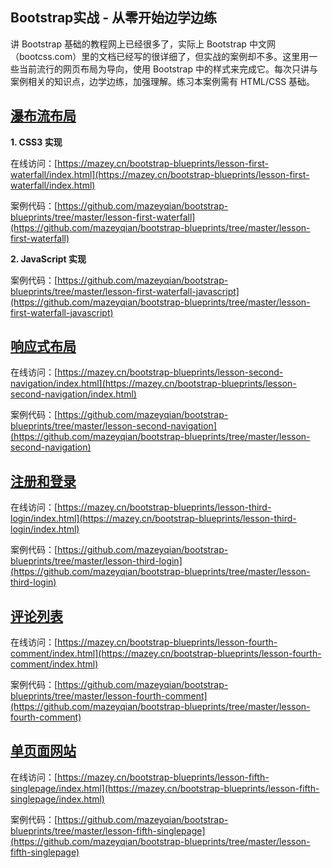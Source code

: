 ## Bootstrap实战 - 从零开始边学边练

讲 Bootstrap 基础的教程网上已经很多了，实际上 Bootstrap 中文网（bootcss.com）里的文档已经写的很详细了，但实战的案例却不多。这里用一些当前流行的网页布局为导向，使用 Bootstrap 中的样式来完成它。每次只讲与案例相关的知识点，边学边练，加强理解。练习本案例需有 HTML/CSS 基础。

## [瀑布流布局](https://blog.mazey.net/2399.html)

**1\. CSS3 实现**

在线访问：[https://mazey.cn/bootstrap-blueprints/lesson-first-waterfall/index.html](https://mazey.cn/bootstrap-blueprints/lesson-first-waterfall/index.html)

案例代码：[https://github.com/mazeyqian/bootstrap-blueprints/tree/master/lesson-first-waterfall](https://github.com/mazeyqian/bootstrap-blueprints/tree/master/lesson-first-waterfall)

**2\. JavaScript 实现**

案例代码：[https://github.com/mazeyqian/bootstrap-blueprints/tree/master/lesson-first-waterfall-javascript](https://github.com/mazeyqian/bootstrap-blueprints/tree/master/lesson-first-waterfall-javascript)

## [响应式布局](https://blog.mazey.net/2575.html)

在线访问：[https://mazey.cn/bootstrap-blueprints/lesson-second-navigation/index.html](https://mazey.cn/bootstrap-blueprints/lesson-second-navigation/index.html)

案例代码：[https://github.com/mazeyqian/bootstrap-blueprints/tree/master/lesson-second-navigation](https://github.com/mazeyqian/bootstrap-blueprints/tree/master/lesson-second-navigation)

## [注册和登录](https://blog.mazey.net/2594.html)

在线访问：[https://mazey.cn/bootstrap-blueprints/lesson-third-login/index.html](https://mazey.cn/bootstrap-blueprints/lesson-third-login/index.html)

案例代码：[https://github.com/mazeyqian/bootstrap-blueprints/tree/master/lesson-third-login](https://github.com/mazeyqian/bootstrap-blueprints/tree/master/lesson-third-login)

## [评论列表](https://blog.mazey.net/2613.html)

在线访问：[https://mazey.cn/bootstrap-blueprints/lesson-fourth-comment/index.html](https://mazey.cn/bootstrap-blueprints/lesson-fourth-comment/index.html)

案例代码：[https://github.com/mazeyqian/bootstrap-blueprints/tree/master/lesson-fourth-comment](https://github.com/mazeyqian/bootstrap-blueprints/tree/master/lesson-fourth-comment)

## [单页面网站](https://blog.mazey.net/2671.html)

在线访问：[https://mazey.cn/bootstrap-blueprints/lesson-fifth-singlepage/index.html](https://mazey.cn/bootstrap-blueprints/lesson-fifth-singlepage/index.html)

案例代码：[https://github.com/mazeyqian/bootstrap-blueprints/tree/master/lesson-fifth-singlepage](https://github.com/mazeyqian/bootstrap-blueprints/tree/master/lesson-fifth-singlepage)
